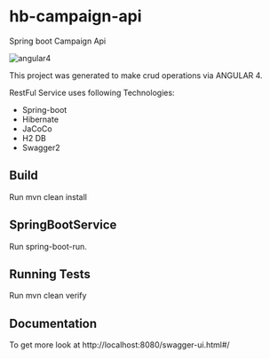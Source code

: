 # hb-campaign-api
Spring boot Campaign Api

![angular4](https://user-images.githubusercontent.com/21153996/34914355-30622e76-f922-11e7-99f8-12b8e51495da.PNG)

This project was generated to make crud operations via ANGULAR 4.

RestFul Service uses following Technologies:

* Spring-boot
* Hibernate
* JaCoCo
* H2 DB
* Swagger2

## Build

Run mvn clean install

## SpringBootService

Run spring-boot-run.

## Running Tests

Run mvn clean verify

## Documentation

To get more look at http://localhost:8080/swagger-ui.html#/
